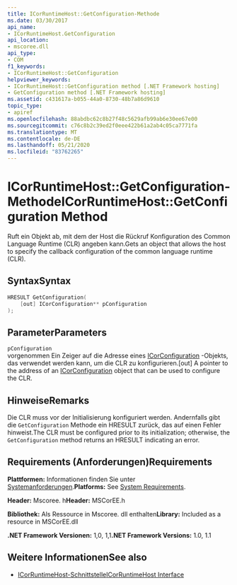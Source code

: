 ```yaml
---
title: ICorRuntimeHost::GetConfiguration-Methode
ms.date: 03/30/2017
api_name:
- ICorRuntimeHost.GetConfiguration
api_location:
- mscoree.dll
api_type:
- COM
f1_keywords:
- ICorRuntimeHost::GetConfiguration
helpviewer_keywords:
- ICorRuntimeHost::GetConfiguration method [.NET Framework hosting]
- GetConfiguration method [.NET Framework hosting]
ms.assetid: c431617a-b055-44a0-8730-48b7a86d9610
topic_type:
- apiref
ms.openlocfilehash: 88abdbc62c8b27f48c5629afb99ab6e30ee67e00
ms.sourcegitcommit: c76c8b2c39ed2f0eee422b61a2ab4c05ca7771fa
ms.translationtype: MT
ms.contentlocale: de-DE
ms.lasthandoff: 05/21/2020
ms.locfileid: "83762265"
---
```

# <a name="icorruntimehostgetconfiguration-method"></a><span data-ttu-id="4e102-102">ICorRuntimeHost::GetConfiguration-Methode</span><span class="sxs-lookup"><span data-stu-id="4e102-102">ICorRuntimeHost::GetConfiguration Method</span></span>
<span data-ttu-id="4e102-103">Ruft ein Objekt ab, mit dem der Host die Rückruf Konfiguration des Common Language Runtime (CLR) angeben kann.</span><span class="sxs-lookup"><span data-stu-id="4e102-103">Gets an object that allows the host to specify the callback configuration of the common language runtime (CLR).</span></span>  
  
## <a name="syntax"></a><span data-ttu-id="4e102-104">Syntax</span><span class="sxs-lookup"><span data-stu-id="4e102-104">Syntax</span></span>  
  
```cpp  
HRESULT GetConfiguration(  
    [out] ICorConfiguration** pConfiguration  
);  
```  
  
## <a name="parameters"></a><span data-ttu-id="4e102-105">Parameter</span><span class="sxs-lookup"><span data-stu-id="4e102-105">Parameters</span></span>  
 `pConfiguration`  
 <span data-ttu-id="4e102-106">vorgenommen Ein Zeiger auf die Adresse eines [ICorConfiguration](icorconfiguration-interface.md) -Objekts, das verwendet werden kann, um die CLR zu konfigurieren.</span><span class="sxs-lookup"><span data-stu-id="4e102-106">[out] A pointer to the address of an [ICorConfiguration](icorconfiguration-interface.md) object that can be used to configure the CLR.</span></span>  
  
## <a name="remarks"></a><span data-ttu-id="4e102-107">Hinweise</span><span class="sxs-lookup"><span data-stu-id="4e102-107">Remarks</span></span>  
 <span data-ttu-id="4e102-108">Die CLR muss vor der Initialisierung konfiguriert werden. Andernfalls gibt die `GetConfiguration` Methode ein HRESULT zurück, das auf einen Fehler hinweist.</span><span class="sxs-lookup"><span data-stu-id="4e102-108">The CLR must be configured prior to its initialization; otherwise, the `GetConfiguration` method returns an HRESULT indicating an error.</span></span>  
  
## <a name="requirements"></a><span data-ttu-id="4e102-109">Requirements (Anforderungen)</span><span class="sxs-lookup"><span data-stu-id="4e102-109">Requirements</span></span>  
 <span data-ttu-id="4e102-110">**Plattformen:** Informationen finden Sie unter [Systemanforderungen](../../get-started/system-requirements.md).</span><span class="sxs-lookup"><span data-stu-id="4e102-110">**Platforms:** See [System Requirements](../../get-started/system-requirements.md).</span></span>  
  
 <span data-ttu-id="4e102-111">**Header:** Mscoree. h</span><span class="sxs-lookup"><span data-stu-id="4e102-111">**Header:** MSCorEE.h</span></span>  
  
 <span data-ttu-id="4e102-112">**Bibliothek:** Als Ressource in Mscoree. dll enthalten</span><span class="sxs-lookup"><span data-stu-id="4e102-112">**Library:** Included as a resource in MSCorEE.dll</span></span>  
  
 <span data-ttu-id="4e102-113">**.NET Framework Versionen:** 1,0, 1,1</span><span class="sxs-lookup"><span data-stu-id="4e102-113">**.NET Framework Versions:** 1.0, 1.1</span></span>  
  
## <a name="see-also"></a><span data-ttu-id="4e102-114">Weitere Informationen</span><span class="sxs-lookup"><span data-stu-id="4e102-114">See also</span></span>

- [<span data-ttu-id="4e102-115">ICorRuntimeHost-Schnittstelle</span><span class="sxs-lookup"><span data-stu-id="4e102-115">ICorRuntimeHost Interface</span></span>](icorruntimehost-interface.md)
